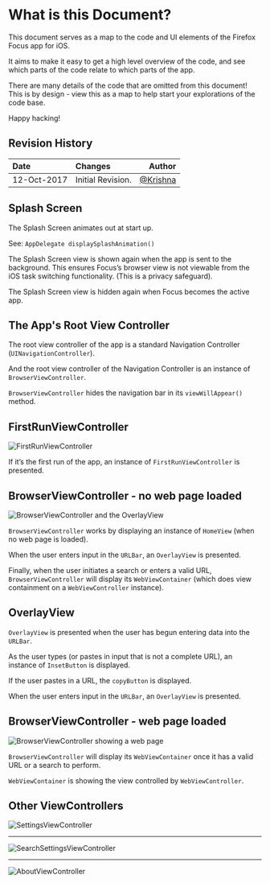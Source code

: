 # What is this Document?

This document serves as a map to the code and UI elements of the Firefox Focus app for iOS.

It aims to make it easy to get a high level overview of the code, and see which parts of the code relate to which parts of the app.

There are many details of the code that are omitted from this document! This is by design - view this as a map to help start your explorations of the code base.

Happy hacking!

## Revision History

|Date|Changes|Author|
|:--|:------|--:|
|12-Oct-2017 | Initial Revision. | [@Krishna](https://github.com/Krishna)|

## Splash Screen

The Splash Screen animates out at start up.

See: ```AppDelegate displaySplashAnimation()```

The Splash Screen view is shown again when the app is sent to the background. This ensures Focus’s browser view is not viewable from the iOS task switching functionality. (This is a privacy safeguard).

The Splash Screen view is hidden again when Focus becomes the active app. 

## The App's Root View Controller

The root view controller of the app is a standard Navigation Controller (```UINavigationController```).

And the root view controller of the Navigation Controller is an instance of ```BrowserViewController```.

```BrowserViewController``` hides the navigation bar in its ```viewWillAppear()``` method.

## FirstRunViewController

![FirstRunViewController](/images/00-firstrunVC.png)  

If it’s the first run of the app, an instance of ```FirstRunViewController``` is presented.


## BrowserViewController - no web page loaded

![BrowserViewController and the OverlayView](/images/01-browserVC-OverlayView.png)  


```BrowserViewController``` works by  displaying an instance of ```HomeView``` (when no web page is loaded). 

When the user enters input in the ```URLBar```, an ```OverlayView``` is presented.

Finally, when the user initiates a search or enters a valid URL, ```BrowserViewController``` will display its ```WebViewContainer``` (which does view containment on a ```WebViewController``` instance).


## OverlayView

```OverlayView``` is presented when the user has begun entering data into the ```URLBar```.

As the user types (or pastes in input that is not a complete URL), an instance of ```InsetButton``` is displayed. 

If the user pastes in a URL, the ```copyButton``` is displayed.

When the user enters input in the ```URLBar```, an ```OverlayView``` is presented.

## BrowserViewController - web page loaded

![BrowserViewController showing a web page](/images/02-browserVC-showing-webpage.png)  


```BrowserViewController``` will display its ```WebViewContainer``` once it has a valid URL or a search to perform.

```WebViewContainer``` is showing the view controlled by ```WebViewController```.


## Other ViewControllers

![SettingsViewController](/images/03-settingsVC.png)  

---

![SearchSettingsViewController](/images/04-searchsettingsVC.png)  

---

![AboutViewController](/images/05-aboutVC.png)